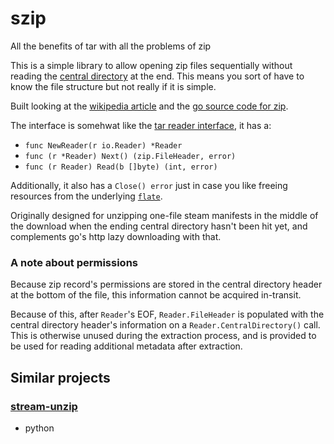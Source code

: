 # szip

All the benefits of tar with all the problems of zip




This is a simple library to allow opening zip files sequentially without
reading the [central directory][2] at the end. This means you sort of have to
know the file structure but not really if it is simple.

Built looking at the [wikipedia article][1] and the [go source code for
zip][3].

The interface is somehwat like the [tar reader interface][4], it has a:
- `func NewReader(r io.Reader) *Reader`
- `func (r *Reader) Next() (zip.FileHeader, error)`
- `func (r Reader) Read(b []byte) (int, error)`

Additionally, it also has a `Close() error` just in case you like freeing
resources from the underlying [`flate`][5].

Originally designed for unzipping one-file steam manifests in the middle of the
download when the ending central directory hasn't been hit yet, and complements
go's http lazy downloading with that.


[1]: https://en.wikipedia.org/wiki/Zip_(file_format)
[2]: https://en.wikipedia.org/wiki/Zip_(file_format)#Central_directory_file_header
[3]: https://golang.org/src/archive/zip/
[4]: https://golang.org/pkg/archive/tar/#Reader
[5]: https://golang.org/pkg/compress/flate

### A note about permissions

Because zip record's permissions are stored in the central directory header
at the bottom of the file, this information cannot be acquired in-transit.

Because of this, after `Reader`'s EOF, `Reader.FileHeader` is populated with
the central directory header's information on a `Reader.CentralDirectory()`
call. This is otherwise unused during the extraction process, and is provided
to be used for reading additional metadata after extraction.


## Similar projects

### [stream-unzip](https://github.com/uktrade/stream-unzip)
- python

